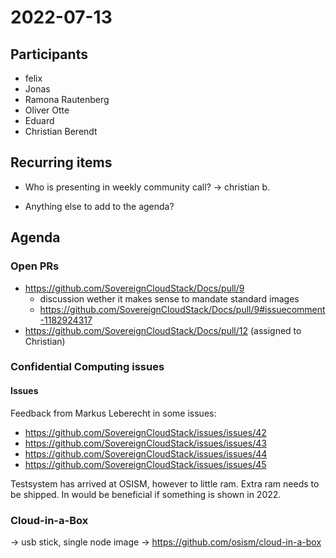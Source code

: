 # 2022-07-13

## Participants
* felix
* Jonas
* Ramona Rautenberg
* Oliver Otte
* Eduard
* Christian Berendt

## Recurring items

* Who is presenting in weekly community call?
-> christian b.
 
* Anything else to add to the agenda?

## Agenda

### Open PRs

* https://github.com/SovereignCloudStack/Docs/pull/9
  * discussion wether it makes sense to mandate standard images
  * https://github.com/SovereignCloudStack/Docs/pull/9#issuecomment-1182924317
* https://github.com/SovereignCloudStack/Docs/pull/12 (assigned to Christian)


### Confidential Computing issues

#### Issues

Feedback from Markus Leberecht in some issues:

* https://github.com/SovereignCloudStack/issues/issues/42
* https://github.com/SovereignCloudStack/issues/issues/43
* https://github.com/SovereignCloudStack/issues/issues/44
* https://github.com/SovereignCloudStack/issues/issues/45

Testsystem has arrived at OSISM, however to little ram. Extra ram needs to be shipped.
In would be beneficial if something is shown in 2022. 

### Cloud-in-a-Box

-> usb stick, single node image
-> https://github.com/osism/cloud-in-a-box


